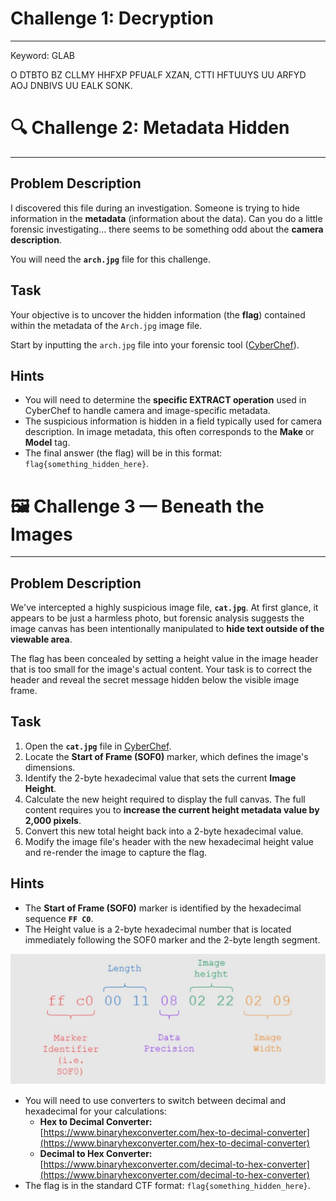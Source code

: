 # Challenge 1: Decryption

---

Keyword: GLAB

O DTBTO BZ CLLMY HHFXP PFUALF XZAN, CTTI HFTUUYS UU ARFYD AOJ DNBIVS UU EALK SONK.


# 🔍 Challenge 2: Metadata Hidden

---

## Problem Description

I discovered this file during an investigation. Someone is trying to hide information in the **metadata** (information about the data). Can you do a little forensic investigating... there seems to be something odd about the **camera description**.

You will need the **`arch.jpg`** file for this challenge.

## Task

Your objective is to uncover the hidden information (the **flag**) contained within the metadata of the `Arch.jpg` image file.

Start by inputting the `arch.jpg` file into your forensic tool ([CyberChef](https://gchq.github.io/CyberChef/)).

## Hints

* You will need to determine the **specific EXTRACT operation** used in CyberChef to handle camera and image-specific metadata. 
* The suspicious information is hidden in a field typically used for camera description. In image metadata, this often corresponds to the **Make** or **Model** tag.
* The final answer (the flag) will be in this format: `flag{something_hidden_here}`. 



# 🖼️ Challenge 3 — Beneath the Images

---

## Problem Description

We've intercepted a highly suspicious image file, **`cat.jpg`**. At first glance, it appears to be just a harmless photo, but forensic analysis suggests the image canvas has been intentionally manipulated to **hide text outside of the viewable area**.

The flag has been concealed by setting a height value in the image header that is too small for the image's actual content. Your task is to correct the header and reveal the secret message hidden below the visible image frame.

## Task

1.  Open the **`cat.jpg`** file in [CyberChef](https://gchq.github.io/CyberChef/).
2.  Locate the **Start of Frame (SOF0)** marker, which defines the image's dimensions.
3.  Identify the 2-byte hexadecimal value that sets the current **Image Height**.
4.  Calculate the new height required to display the full canvas. The full content requires you to **increase the current height metadata value by 2,000 pixels**.
5.  Convert this new total height back into a 2-byte hexadecimal value.
6.  Modify the image file's header with the new hexadecimal height value and re-render the image to capture the flag.

## Hints

* The **Start of Frame (SOF0)** marker is identified by the hexadecimal sequence **`FF C0`**.
* The Height value is a 2-byte hexadecimal number that is located immediately following the SOF0 marker and the 2-byte length segment.
  
![Challenge Image: Start of Frame](https://github.com/Landy2233/Beneath-the-Images-/blob/main/Start%20of%20Frame.png)

* You will need to use converters to switch between decimal and hexadecimal for your calculations:
    * **Hex to Decimal Converter:** [https://www.binaryhexconverter.com/hex-to-decimal-converter](https://www.binaryhexconverter.com/hex-to-decimal-converter)
    * **Decimal to Hex Converter:** [https://www.binaryhexconverter.com/decimal-to-hex-converter](https://www.binaryhexconverter.com/decimal-to-hex-converter)
* The flag is in the standard CTF format: `flag{something_hidden_here}`.
